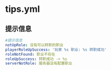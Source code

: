 # tips.yml

## 提示信息
```yaml
#提示信息
notUpRole: 没有可以转职的职业
playerRoleUpSuccess: '玩家 %s 职业: %s 转职成功'
roleNotFound: 职业不存在
roleUpSuccess: 转职成功 -> %s
serverNotRole: 服务器没有配置职业
```